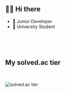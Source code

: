 
## 👋🏻 Hi there  

- 💼   Junior Developer
- 🏫   University Student

<br>
<br>
<br>

## My solved.ac tier
<br>

![solved.ac tier](http://mazassumnida.wtf/api/generate_badge?boj=jeay123)
<!--
**CHAYEONIL/CHAYEONIL** is a ✨ _special_ ✨ repository because its `README.md` (this file) appears on your GitHub profile.

Here are some ideas to get you started:

- 🔭 I’m currently working on ...
- 🌱 I’m currently learning ...
- 👯 I’m looking to collaborate on ...
- 🤔 I’m looking for help with ...
- 💬 Ask me about ...
- 📫 How to reach me: ...
- 😄 Pronouns: ...
- ⚡ Fun fact: ...
-->
